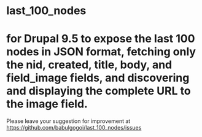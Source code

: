 # last_100_nodes
# for Drupal 9.5 to expose the last 100 nodes in JSON format, fetching only the nid, created, title, body, and field_image fields, and discovering and displaying the complete URL to the image field.
Please leave your suggestion for improvement at https://github.com/babulgogoi/last_100_nodes/issues
